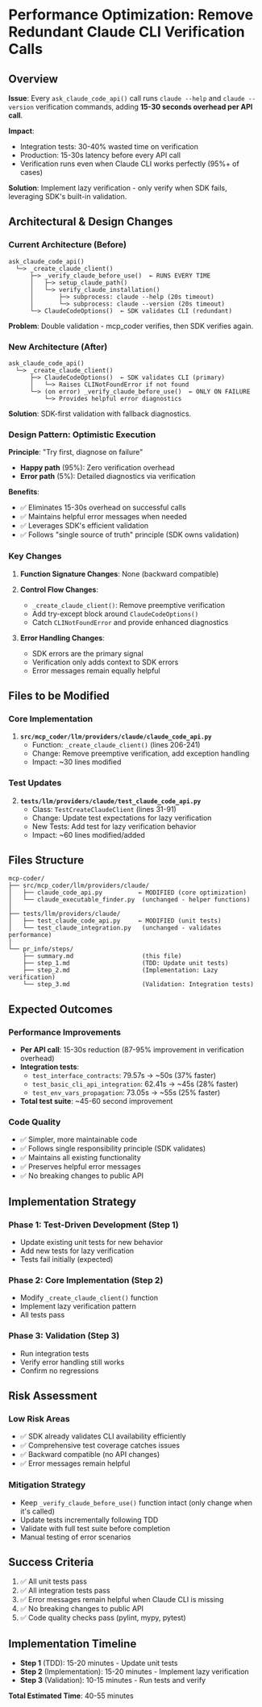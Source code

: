 # Performance Optimization: Remove Redundant Claude CLI Verification Calls

## Overview

**Issue**: Every `ask_claude_code_api()` call runs `claude --help` and `claude --version` verification commands, adding **15-30 seconds overhead per API call**.

**Impact**: 
- Integration tests: 30-40% wasted time on verification
- Production: 15-30s latency before every API call
- Verification runs even when Claude CLI works perfectly (95%+ of cases)

**Solution**: Implement lazy verification - only verify when SDK fails, leveraging SDK's built-in validation.

## Architectural & Design Changes

### Current Architecture (Before)
```
ask_claude_code_api()
  └─> _create_claude_client()
      ├─> _verify_claude_before_use()  ← RUNS EVERY TIME
      │   ├─> setup_claude_path()
      │   └─> verify_claude_installation()
      │       ├─> subprocess: claude --help (20s timeout)
      │       └─> subprocess: claude --version (20s timeout)
      └─> ClaudeCodeOptions()  ← SDK validates CLI (redundant)
```

**Problem**: Double validation - mcp_coder verifies, then SDK verifies again.

### New Architecture (After)
```
ask_claude_code_api()
  └─> _create_claude_client()
      ├─> ClaudeCodeOptions()  ← SDK validates CLI (primary)
      │   └─> Raises CLINotFoundError if not found
      └─> (on error) _verify_claude_before_use()  ← ONLY ON FAILURE
          └─> Provides helpful error diagnostics
```

**Solution**: SDK-first validation with fallback diagnostics.

### Design Pattern: Optimistic Execution

**Principle**: "Try first, diagnose on failure"
- **Happy path** (95%): Zero verification overhead
- **Error path** (5%): Detailed diagnostics via verification

**Benefits**:
- ✅ Eliminates 15-30s overhead on successful calls
- ✅ Maintains helpful error messages when needed
- ✅ Leverages SDK's efficient validation
- ✅ Follows "single source of truth" principle (SDK owns validation)

### Key Changes

1. **Function Signature Changes**: None (backward compatible)

2. **Control Flow Changes**:
   - `_create_claude_client()`: Remove preemptive verification
   - Add try-except block around `ClaudeCodeOptions()`
   - Catch `CLINotFoundError` and provide enhanced diagnostics

3. **Error Handling Changes**:
   - SDK errors are the primary signal
   - Verification only adds context to SDK errors
   - Error messages remain equally helpful

## Files to be Modified

### Core Implementation
1. **`src/mcp_coder/llm/providers/claude/claude_code_api.py`**
   - Function: `_create_claude_client()` (lines 206-241)
   - Change: Remove preemptive verification, add exception handling
   - Impact: ~30 lines modified

### Test Updates
2. **`tests/llm/providers/claude/test_claude_code_api.py`**
   - Class: `TestCreateClaudeClient` (lines 31-91)
   - Change: Update test expectations for lazy verification
   - New Tests: Add test for lazy verification behavior
   - Impact: ~60 lines modified/added



## Files Structure

```
mcp-coder/
├── src/mcp_coder/llm/providers/claude/
│   ├── claude_code_api.py          ← MODIFIED (core optimization)
│   └── claude_executable_finder.py  (unchanged - helper functions)
│
├── tests/llm/providers/claude/
│   ├── test_claude_code_api.py     ← MODIFIED (unit tests)
│   └── test_claude_integration.py   (unchanged - validates performance)
│
└── pr_info/steps/
    ├── summary.md                   (this file)
    ├── step_1.md                    (TDD: Update unit tests)
    ├── step_2.md                    (Implementation: Lazy verification)
    └── step_3.md                    (Validation: Integration tests)
```

## Expected Outcomes

### Performance Improvements
- **Per API call**: 15-30s reduction (87-95% improvement in verification overhead)
- **Integration tests**: 
  - `test_interface_contracts`: 79.57s → ~50s (37% faster)
  - `test_basic_cli_api_integration`: 62.41s → ~45s (28% faster)
  - `test_env_vars_propagation`: 73.05s → ~55s (25% faster)
- **Total test suite**: ~45-60 second improvement

### Code Quality
- ✅ Simpler, more maintainable code
- ✅ Follows single responsibility principle (SDK validates)
- ✅ Maintains all existing functionality
- ✅ Preserves helpful error messages
- ✅ No breaking changes to public API

## Implementation Strategy

### Phase 1: Test-Driven Development (Step 1)
- Update existing unit tests for new behavior
- Add new tests for lazy verification
- Tests fail initially (expected)

### Phase 2: Core Implementation (Step 2)
- Modify `_create_claude_client()` function
- Implement lazy verification pattern
- All tests pass

### Phase 3: Validation (Step 3)
- Run integration tests
- Verify error handling still works
- Confirm no regressions

## Risk Assessment

### Low Risk Areas
- ✅ SDK already validates CLI availability efficiently
- ✅ Comprehensive test coverage catches issues
- ✅ Backward compatible (no API changes)
- ✅ Error messages remain helpful

### Mitigation Strategy
- Keep `_verify_claude_before_use()` function intact (only change when it's called)
- Update tests incrementally following TDD
- Validate with full test suite before completion
- Manual testing of error scenarios

## Success Criteria

1. ✅ All unit tests pass
2. ✅ All integration tests pass
3. ✅ Error messages remain helpful when Claude CLI is missing
4. ✅ No breaking changes to public API
5. ✅ Code quality checks pass (pylint, mypy, pytest)

## Implementation Timeline

- **Step 1** (TDD): 15-20 minutes - Update unit tests
- **Step 2** (Implementation): 15-20 minutes - Implement lazy verification
- **Step 3** (Validation): 10-15 minutes - Run tests and verify

**Total Estimated Time**: 40-55 minutes
